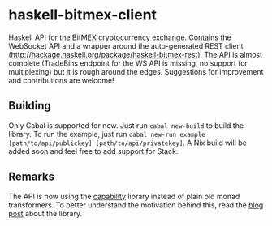 # haskell-bitmex-client

Haskell API for the BitMEX cryptocurrency exchange. Contains the WebSocket API and a wrapper
around the auto-generated REST client (http://hackage.haskell.org/package/haskell-bitmex-rest).
The API is almost complete (TradeBins endpoint for the WS API is missing, no support for multiplexing) but it is rough around the edges. Suggestions for improvement and contributions are welcome!

## Building
Only Cabal is supported for now. Just run `cabal new-build` to build the library.
To run the example, just run `cabal new-run example [path/to/api/publickey] [path/to/api/privatekey]`. A Nix build will be added soon and feel free to add support for Stack.

## Remarks
The API is now using the [capability] library instead of plain old monad transformers.
To better understand the motivation behind this, read the [blog post] about the library.

[capability]: http://hackage.haskell.org/package/capability
[blog post]: https://www.tweag.io/posts/2018-10-04-capability.html
